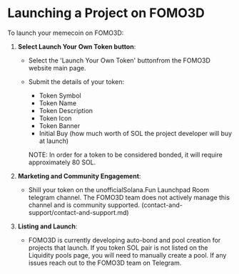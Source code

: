 # Launching a Project on FOMO3D

To launch your memecoin on FOMO3D:

1. **Select Launch Your Own Token button**:
   - Select the 'Launch Your Own Token' buttonfrom the FOMO3D website main page.
   - Submit the details of your token:
     - Token Symbol
     - Token Name
     - Token Description
     - Token Icon
     - Token Banner
     - Initial Buy (how much worth of SOL the project developer will buy at launch)

     NOTE: In order for a token to be considered bonded, it will require approximately 80 SOL.

2. **Marketing and Community Engagement**:
   - Shill your token on the unofficialSolana.Fun Launchpad Room telegram channel. The FOMO3D team does not actively manage this channel and is community supported. (contact-and-support/contact-and-support.md)

3. **Listing and Launch**:
   - FOMO3D is currently developing auto-bond and pool creation for projects that launch. If you token SOL pair is not listed on the Liquidity pools page, you will need to manually create a pool. If any issues reach out to the FOMO3D team on Telegram.